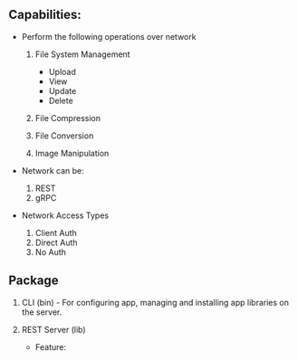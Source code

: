 ## Capabilities:
- Perform the following operations over network
    1. File System Management
        - Upload
        - View
        - Update
        - Delete

    2. File Compression
    3. File Conversion
    4. Image Manipulation

- Network can be:
    1. REST
    2. gRPC

- Network Access Types
    1. Client Auth
    2. Direct Auth
    3. No Auth

## Package
1. CLI (bin) - For configuring app, managing and installing app libraries on the server.

2. REST Server (lib)
    - Feature:
